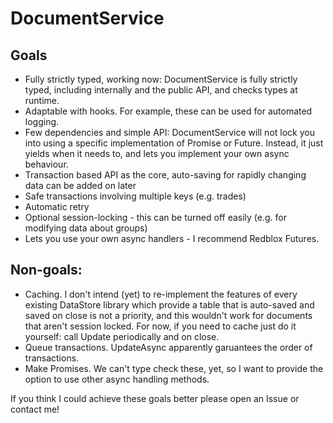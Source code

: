 # DocumentService

## Goals
- Fully strictly typed, working now: DocumentService is fully strictly typed, including internally and the public API, and checks types at runtime.
- Adaptable with hooks. For example, these can be used for automated logging.
- Few dependencies and simple API: DocumentService will not lock you into using a specific implementation of Promise or Future. Instead, it just yields when it needs to, and lets you implement your own async behaviour.
- Transaction based API as the core, auto-saving for rapidly changing data can be added on later
- Safe transactions involving multiple keys (e.g. trades)
- Automatic retry
- Optional session-locking - this can be turned off easily (e.g. for modifying data about groups)
- Lets you use your own async handlers - I recommend Redblox Futures.

## Non-goals:
- Caching. I don't intend (yet) to re-implement the features of every existing DataStore library which provide a table that is auto-saved and saved on close is not a priority, and this wouldn't work for documents that aren't session locked. For now, if you need to cache just do it yourself: call Update periodically and on close.
- Queue transactions. UpdateAsync apparently garuantees the order of transactions.
- Make Promises. We can't type check these, yet, so I want to provide the option to use other async handling methods.

If you think I could achieve these goals better please open an Issue or contact me!